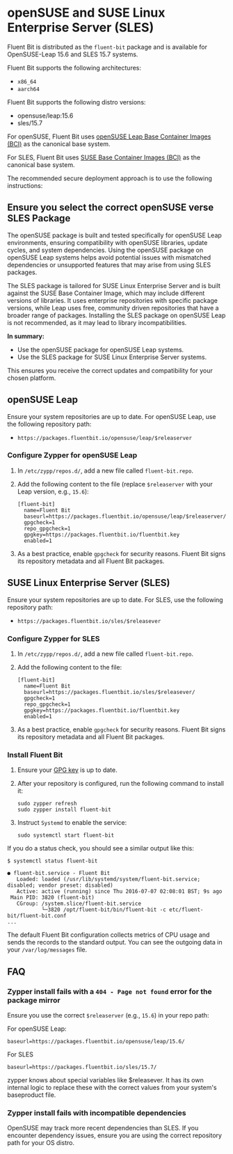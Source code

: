 # openSUSE and SUSE Linux Enterprise Server (SLES)

Fluent Bit is distributed as the `fluent-bit` package and is available for OpenSUSE-Leap 15.6 and SLES 15.7 systems.

Fluent Bit supports the following architectures:

- `x86_64`
- `aarch64`

Fluent Bit supports the following distro versions:

- opensuse/leap:15.6
- sles/15.7

For openSUSE, Fluent Bit uses [openSUSE Leap Base Container Images (BCI)](https://build.opensuse.org/project/show/openSUSE:Containers:Leap) as the canonical base system.

For SLES, Fluent Bit uses [SUSE Base Container Images (BCI)](https://www.suse.com/products/base-container-images/) as the canonical base system.

The recommended secure deployment approach is to use the following instructions:

## Ensure you select the correct openSUSE verse SLES Package

The openSUSE package is built and tested specifically for openSUSE Leap environments, ensuring compatibility with openSUSE libraries, update cycles, and system dependencies. Using the openSUSE package on openSUSE Leap systems helps avoid potential issues with mismatched dependencies or unsupported features that may arise from using SLES packages.

The SLES package is tailored for SUSE Linux Enterprise Server and is built against the SUSE Base Container Image, which may include different versions of libraries. It uses enterprise repositories with specific package versions, while Leap uses free, community driven repositories that have a broader range of packages. Installing the SLES package on openSUSE Leap is not recommended, as it may lead to library incompatibilities.


**In summary:**  
- Use the openSUSE package for openSUSE Leap systems.  
- Use the SLES package for SUSE Linux Enterprise Server systems.

This ensures you receive the correct updates and compatibility for your chosen platform.


## openSUSE Leap

Ensure your system repositories are up to date. For openSUSE Leap, use the following repository path:

- `https://packages.fluentbit.io/opensuse/leap/$releaserver`

### Configure Zypper for openSUSE Leap

1. In `/etc/zypp/repos.d/`, add a new file called `fluent-bit.repo`.
1. Add the following content to the file (replace `$releaserver` with your Leap version, e.g., `15.6`):

   ```text
   [fluent-bit]
     name=Fluent Bit
     baseurl=https://packages.fluentbit.io/opensuse/leap/$releaserver/
     gpgcheck=1
     repo_gpgcheck=1
     gpgkey=https://packages.fluentbit.io/fluentbit.key
     enabled=1
   ```

1. As a best practice, enable `gpgcheck` for security reasons. Fluent Bit signs its repository metadata and all Fluent Bit packages.

## SUSE Linux Enterprise Server (SLES)

Ensure your system repositories are up to date. For SLES, use the following repository path:

- `https://packages.fluentbit.io/sles/$releasever`

### Configure Zypper for SLES

1. In `/etc/zypp/repos.d/`, add a new file called `fluent-bit.repo`.
1. Add the following content to the file:

   ```text
   [fluent-bit]
     name=Fluent Bit
     baseurl=https://packages.fluentbit.io/sles/$releasever/
     gpgcheck=1
     repo_gpgcheck=1
     gpgkey=https://packages.fluentbit.io/fluentbit.key
     enabled=1
   ```

1. As a best practice, enable `gpgcheck` for security reasons. Fluent Bit signs its repository metadata and all Fluent Bit packages.   

### Install Fluent Bit

1. Ensure your [GPG key](../linux.md#gpg-key-updates) is up to date.

1. After your repository is configured, run the following command to install it:

   ```shell
   sudo zypper refresh
   sudo zypper install fluent-bit
   ```

1. Instruct `Systemd` to enable the service:

   ```shell
   sudo systemctl start fluent-bit
   ```

If you do a status check, you should see a similar output like this:

```shell
$ systemctl status fluent-bit

● fluent-bit.service - Fluent Bit
   Loaded: loaded (/usr/lib/systemd/system/fluent-bit.service; disabled; vendor preset: disabled)
   Active: active (running) since Thu 2016-07-07 02:08:01 BST; 9s ago
 Main PID: 3820 (fluent-bit)
   CGroup: /system.slice/fluent-bit.service
           └─3820 /opt/fluent-bit/bin/fluent-bit -c etc/fluent-bit/fluent-bit.conf
...
```

The default Fluent Bit configuration collects metrics of CPU usage and sends the records to the standard output. You can see the outgoing data in your `/var/log/messages` file.

## FAQ

### Zypper install fails with a `404 - Page not found` error for the package mirror

Ensure you use the correct `$releaserver` (e.g., `15.6`) in your repo path:

For openSUSE Leap:

```text
baseurl=https://packages.fluentbit.io/opensuse/leap/15.6/
```

For SLES

```text
baseurl=https://packages.fluentbit.io/sles/15.7/
```

zypper knows about special variables like $releasever. It has its own internal logic to replace these with the correct values from your system's baseproduct file.

### Zypper install fails with incompatible dependencies

OpenSUSE may track more recent dependencies than SLES. If you encounter dependency issues, ensure you are using the correct repository path for your OS distro.

